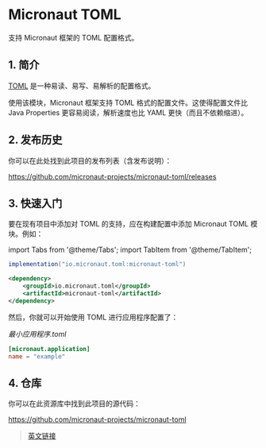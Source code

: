 # Micronaut TOML

支持 Micronaut 框架的 TOML 配置格式。

## 1. 简介

[TOML](https://toml.io/en/) 是一种易读、易写、易解析的配置格式。

使用该模块，Micronaut 框架支持 TOML 格式的配置文件。这使得配置文件比 Java Properties 更容易阅读，解析速度也比 YAML 更快（而且不依赖缩进）。

## 2. 发布历史

你可以在此处找到此项目的发布列表（含发布说明）：

https://github.com/micronaut-projects/micronaut-toml/releases

## 3. 快速入门

要在现有项目中添加对 TOML 的支持，应在构建配置中添加 Micronaut TOML 模块。例如：

import Tabs from '@theme/Tabs';
import TabItem from '@theme/TabItem';

<Tabs>
  <TabItem value="Gradle" label="Gradle">

```groovy
implementation("io.micronaut.toml:micronaut-toml")
```

  </TabItem>
  <TabItem value="Maven" label="Maven">

```xml
<dependency>
    <groupId>io.micronaut.toml</groupId>
    <artifactId>micronaut-toml</artifactId>
</dependency>
```

  </TabItem>
</Tabs>

然后，你就可以开始使用 TOML 进行应用程序配置了：

*最小应用程序.toml*

```toml
[micronaut.application]
name = "example"
```

## 4. 仓库

你可以在此资源库中找到此项目的源代码：

https://github.com/micronaut-projects/micronaut-toml

> [英文链接](https://micronaut-projects.github.io/micronaut-toml/latest/guide/)
